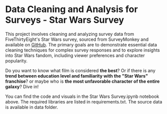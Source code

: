 # Data Cleaning and Analysis for Surveys - Star Wars Survey

This project involves cleaning and analyzing survey data from FiveThirtyEight's Star Wars survey, sourced from SurveyMonkey and available on [GitHub](https://github.com/fivethirtyeight/data/tree/master/star-wars-survey). The primary goals are to demonstrate essential data cleaning techniques for complex survey responses and to explore insights into Star Wars fandom, including viewer preferences and character popularity. 

Do you want to know what film is considered **the best**? Or if there is any **trend between education level and familiarity with the "Star Wars" franchise**? or maybe who is **the most unfavorable character of the entire galaxy**? Dive in!

You can find the code and visuals in the Star Wars Survey.ipynb notebook above. The required libraries are listed in requirements.txt. The source data is available in data folder.
